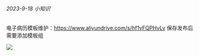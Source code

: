 ###### 2023-9-18 小知识
电子病历模板维护：https://www.aliyundrive.com/s/hf1vFQPHvLv
保存发布后需要添加模板组

![](https://cdn.nlark.com/yuque/0/2023/png/26726568/1690885053137-e562f474-565a-41bf-918e-52bee4efefb7.png)

